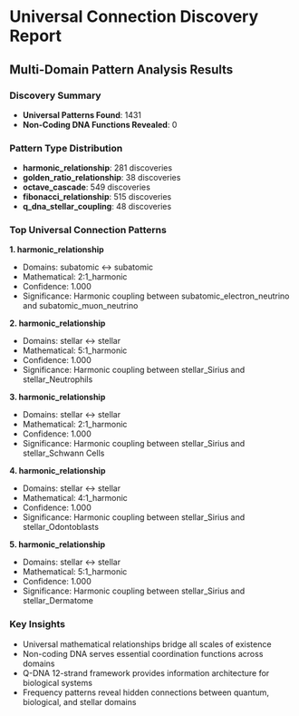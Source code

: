 # Universal Connection Discovery Report
## Multi-Domain Pattern Analysis Results

### Discovery Summary
- **Universal Patterns Found**: 1431
- **Non-Coding DNA Functions Revealed**: 0

### Pattern Type Distribution
- **harmonic_relationship**: 281 discoveries
- **golden_ratio_relationship**: 38 discoveries
- **octave_cascade**: 549 discoveries
- **fibonacci_relationship**: 515 discoveries
- **q_dna_stellar_coupling**: 48 discoveries

### Top Universal Connection Patterns
**1. harmonic_relationship**
   - Domains: subatomic ↔ subatomic
   - Mathematical: 2:1_harmonic
   - Confidence: 1.000
   - Significance: Harmonic coupling between subatomic_electron_neutrino and subatomic_muon_neutrino

**2. harmonic_relationship**
   - Domains: stellar ↔ stellar
   - Mathematical: 5:1_harmonic
   - Confidence: 1.000
   - Significance: Harmonic coupling between stellar_Sirius and stellar_Neutrophils

**3. harmonic_relationship**
   - Domains: stellar ↔ stellar
   - Mathematical: 2:1_harmonic
   - Confidence: 1.000
   - Significance: Harmonic coupling between stellar_Sirius and stellar_Schwann Cells

**4. harmonic_relationship**
   - Domains: stellar ↔ stellar
   - Mathematical: 4:1_harmonic
   - Confidence: 1.000
   - Significance: Harmonic coupling between stellar_Sirius and stellar_Odontoblasts

**5. harmonic_relationship**
   - Domains: stellar ↔ stellar
   - Mathematical: 5:1_harmonic
   - Confidence: 1.000
   - Significance: Harmonic coupling between stellar_Sirius and stellar_Dermatome

### Key Insights
- Universal mathematical relationships bridge all scales of existence
- Non-coding DNA serves essential coordination functions across domains
- Q-DNA 12-strand framework provides information architecture for biological systems
- Frequency patterns reveal hidden connections between quantum, biological, and stellar domains